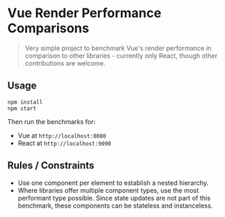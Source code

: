 # Vue Render Performance Comparisons

> Very simple project to benchmark Vue's render performance in comparison to other libraries - currently only React, though other contributions are welcome.

## Usage

```
npm install
npm start
```

Then run the benchmarks for:

- Vue at `http://localhost:8080`
- React at `http://localhost:9090`

## Rules / Constraints

- Use one component per element to establish a nested hierarchy.
- Where libraries offer multiple component types, use the most performant type possible. Since state updates are not part of this benchmark, these components can be stateless and instanceless.
